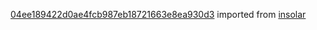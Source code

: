 [04ee189422d0ae4fcb987eb18721663e8ea930d3](https://github.com/insolar/insolar/commit/04ee189422d0ae4fcb987eb18721663e8ea930d3) imported from [insolar](https://github.com/insolar/insolar)
